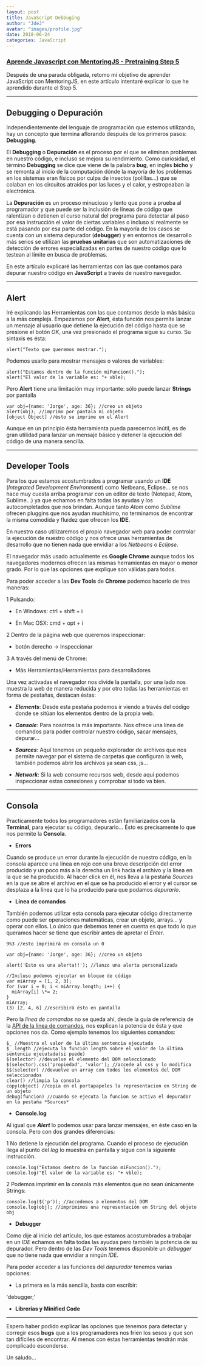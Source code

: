 ```yaml
---
layout: post
title: JavaScript Debbuging
author: "JdeJ"
avatar: "images/profile.jpg"
date: 2018-06-24
categories: JavaScript
---
```


### [Aprende Javascript con MentoringJS - Pretraining Step 5](http://mentoringjs.com "MentoringJS")

Después de una parada obligada, retomo mi objetivo de aprender JavaScript con MentoringJS, en este artículo intentaré explicar lo que he aprendido durante el Step 5.

***

## Debugging o Depuración
Independientemente del lenguaje de programación que estemos utilizando, hay un concepto que termina aflorando después de los primeros pasos: **Debugging**.

El **Debugging** o **Depuración** es el proceso por el que se eliminan problemas en nuestro código, e incluso se mejora su rendimiento. Como curiosidad, el término **Debugging** se dice que viene de la palabra **bug**, en inglés **bicho** y se remonta al inicio de la computación dónde la mayoría de los problemas en los sistemas eran físicos por culpa de insectos (polillas...) que se colaban en los circuitos atraidos por las luces y el calor, y estropeaban la electrónica.

La **Depuración** es un proceso minucioso y lento que pone a prueba al programador y que puede ser la inclusión de líneas de código que ralentizan o detienen el curso natural del programa para detectar al paso por esa instrucción el valor de ciertas variables o incluso si realmente se está pasando por esa parte del código. En la mayoría de los casos se cuenta con un sistema depurador (**debugger**) y en entornos de desarrollo más serios se utilizan las **pruebas unitarias** que son automatizaciones de detección de errores especializadas en partes de nuestro código que lo testean al límite en busca de problemas.

En este artículo explicaré las herramientas con las que contamos para depurar nuestro código en **JavaScript** a través de nuestro navegador.

***

## Alert
Iré explicando las Herramientas con las que contamos desde la más básica a la más compleja. Empezamos por **Alert**, ésta función nos permite lanzar un mensaje al usuario que detiene la ejecución del código hasta que se presione el botón *OK*, una vez presionado el programa sigue su curso. Su sintaxis es ésta:

    alert("Texto que queremos mostrar.");

Podemos usarlo para mostrar mensajes o valores de variables:

    alert("Estamos dentro de la función miFuncion().");
    alert("El valor de la variable es: "+ vble);

Pero **Alert** tiene una limitación muy importante: sólo puede lanzar **Strings** por pantalla

    var obj={name: 'Jorge', age: 36}; //creo un objeto
    alert(obj); //imprimo por pantala mi objeto
    [object Object] //ésto se imprime en el Alert

Aunque en un principio ésta herramienta pueda parecernos inútil, es de gran utilidad para lanzar un mensaje básico y detener la ejecución del código de una manera sencilla.

***

## Developer Tools
Para los que estamos acostumbrados a programar usando un **IDE** (*Integrated Development Environment*) como Netbeans, Eclipse... se nos hace muy cuesta arriba programar con un editor de texto (Notepad, Atom, Sublime...) ya que echamos en falta todas las ayudas y los autocompletados que nos brindan. Aunque tanto *Atom* como *Sublime* ofrecen pluggins que nos ayudan muchísimo, no terminamos de encontrar la misma comodida y fluidez que ofrecen los **IDE**.

En nuestro caso utilizaremos el propio navegador web para poder controlar la ejecución de nuestro código y nos ofrece unas herramientas de desarrollo que no tienen nada que envidiar a los *Netbeans* o *Eclipse*.

El navegador más usado actualmente es **Google Chrome** aunque todos los navegadores modernos ofrecen las mismas herramientas en mayor o menor grado. Por lo que las opciones que explique son válidas para todos.

Para poder acceder a las **Dev Tools** de **Chrome** podemos hacerlo de tres maneras:

1 Pulsando: 

  - En Windows: ctrl + shift + i

  - En Mac OSX: cmd + opt + i

2 Dentro de la página web que queremos inspeccionar:

  - botón derecho -> Inspeccionar

3 A través del menú de Chrome:

  - Más Herramientas/Herramientas para desarrolladores

Una vez activadas el navegador nos divide la pantalla, por una lado nos muestra la web de manera reducida y por otro todas las herramientas en forma de pestañas, destacan éstas:

+ ***Elements***: Desde esta pestaña podemos ir viendo a través del código donde se sitúan los elementos dentro de la propia web.

+ ***Console***: Para nosotros la más importante. Nos ofrece una línea de comandos para poder controlar nuestro código, sacar mensajes, depurar...

+ ***Sources***: Aquí tenemos un pequeño explorador de archivos que nos permite navegar por el sistema de carpetas que configuran la web, también podemos abrir los archivos ya sean css, js...

+ ***Network***: Si la web consume recursos web, desde aquí podemos inspeccionar estas conexiones y comprobar si todo va bien.

***

## Consola
Practicamente todos los programadores están familiarizados con la **Terminal**, para ejecutar su código, depurarlo... Ésto es precisamente lo que nos permite la **Consola**.

- **Errors**

Cuando se produce un error durante la ejecución de nuestro código, en la consola aparece una línea en rojo con una breve descripción del error producido y un poco más a la derecha un link hacia el archivo y la línea en la que se ha producido.
Al hacer click en él, nos lleva a la pestaña *Sources* en la que se abre el archivo en el que se ha producido el error y el cursor se desplaza a la línea que lo ha producido para que podamos *depurarlo*.

- **Línea de comandos**

También podemos utilizar esta consola para ejecutar código directamente como puede ser operaciones matemáticas, crear un objeto, arrays... y operar con ellos. Lo único que debemos tener en cuenta es que todo lo que queramos hacer se tiene que escribir antes de apretar el *Enter*.

    9%3 //esto imprimirá en consola un 0 

    var obj={name: 'Jorge', age: 36}; //creo un objeto

    alert('Ésto es una alerta!!'); //lanzo una alerta personalizada
    
    //Incluso podemos ejecutar un bloque de código
    var miArray = [1, 2, 3];
    for (var i = 0; i < miArray.length; i++) {
      miArray[i] \*= 2;
    }
    miArray;
    (3) [2, 4, 6] //escribirá ésto en pantalla

Pero la *línea de comandos* no se queda ahí, desde la guía de referencia de la [API de la línea de comandos](https://developers.google.com/web/tools/chrome-devtools/console/command-line-reference?utm_source=dcc&utm_medium=redirect&utm_campaign=2016q3), nos explican la potencia de ésta y que opciones nos da. Como ejemplo tenemos los siguientes comandos:

    $_ //Muestra el valor de la última sentencia ejecutada
    $_.length //ejecuta la función length sobre el valor de la última sentencia ejecutada(si puede)
    $(selector) //devuelve el elemento del DOM seleccionado
    $(selector).css('propiedad', 'valor'); //accede al css y lo modifica
    $$(selector) //devuelve un array con todos los elementos del DOM seleccionados
    clear() //limpia la consola
    copy(object) //copia en el portapapeles la representacion en String de un objeto
    debug(funcion) //cuando se ejecuta la funcion se activa el depurador en la pestaña *Sources*

- **Console.log** 

Al igual que ***Alert*** lo podemos usar para lanzar mensajes, en éste caso en la consola. Pero con dos grandes diferencias:

1 No detiene la ejecución del programa. Cuando el proceso de ejecución llega al punto del *log* lo muestra en pantalla y sigue con la siguiente instrucción.

    console.log("Estamos dentro de la función miFuncion().");
    console.log("El valor de la variable es: "+ vble);

2 Podemos imprimir en la consola más elementos que no sean únicamente Strings:

    console.log($('p')); //accedemos a elementos del DOM
    console.log(obj); //imprimimos una representación en String del objeto obj

- **Debugger** 

Como dije al inicio del artículo, los que estamos acostumbrados a trabajar en un *IDE* echamos en falta todas las ayudas pero también la potencia de su depurador. Pero dentro de las *Dev Tools* tenemos disponible un *debugger* que no tiene nada que envidiar a ningún *IDE*.

Para poder acceder a las funciones del *depurador* tenemos varias opciones:

- La primera es la más sencilla, basta con escribir:

'debugger;'



- **Librerías y Minified Code** 














***

Espero haber podido explicar las opciones que tenemos para detectar y corregir esos **bugs** que a los programadores nos fríen los sesos y que son tan difíciles de encontrar. Al menos con éstas herramientas tendrán más complicado esconderse.

Un saludo...
